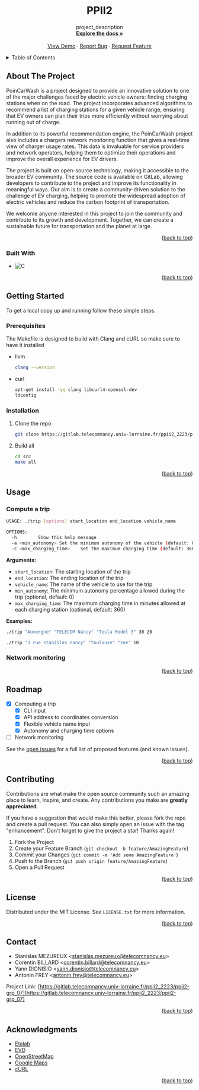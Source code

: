 <!-- Improved compatibility of back to top link: See: https://github.com/othneildrew/Best-README-Template/pull/73 -->

<a name="readme-top"></a>

<!--
*** Thanks for checking out the Best-README-Template. If you have a suggestion
*** that would make this better, please fork the repo and create a pull request
*** or simply open an issue with the tag "enhancement".
*** Don't forget to give the project a star!
*** Thanks again! Now go create something AMAZING! :D
-->

<!-- PROJECT SHIELDS -->
<!--
*** I'm using markdown "reference style" links for readability.
*** Reference links are enclosed in brackets [ ] instead of parentheses ( ).
*** See the bottom of this document for the declaration of the reference variables
*** for contributors-url, forks-url, etc. This is an optional, concise syntax you may use.
*** https://www.markdownguide.org/basic-syntax/#reference-style-links
-->

<!-- PROJECT LOGO -->
<br />
<div align="center">

<h1 align="center">PPII2</h1>

  <p align="center">
    project_description
    <br />
    <a href="https://gitlab.telecomnancy.univ-lorraine.fr/ppii2_2223/ppii2-grp_07/-/tree/main/docs"><strong>Explore the docs »</strong></a>
    <br />
    <br />
    <a href="https://gitlab.telecomnancy.univ-lorraine.fr/ppii2_2223/ppii2-grp_07">View Demo</a>
    ·
    <a href="https://gitlab.telecomnancy.univ-lorraine.fr/ppii2_2223/ppii2-grp_07/issues">Report Bug</a>
    ·
    <a href="https://gitlab.telecomnancy.univ-lorraine.fr/ppii2_2223/ppii2-grp_07/issues">Request Feature</a>
  </p>
</div>

<!-- TABLE OF CONTENTS -->
<details>
  <summary>Table of Contents</summary>
  <ol>
    <li>
      <a href="#about-the-project">About The Project</a>
      <ul>
        <li><a href="#built-with">Built With</a></li>
      </ul>
    </li>
    <li>
      <a href="#getting-started">Getting Started</a>
      <ul>
        <li><a href="#prerequisites">Prerequisites</a></li>
        <li><a href="#installation">Installation</a></li>
      </ul>
    </li>
    <li><a href="#usage">Usage</a></li>
    <li><a href="#roadmap">Roadmap</a></li>
    <li><a href="#contributing">Contributing</a></li>
    <li><a href="#license">License</a></li>
    <li><a href="#contact">Contact</a></li>
    <li><a href="#acknowledgments">Acknowledgments</a></li>
  </ol>
</details>

<!-- ABOUT THE PROJECT -->

## About The Project

PoinCarWash is a project designed to provide an innovative solution to one of the major challenges faced by electric vehicle owners: finding charging stations when on the road. The project incorporates advanced algorithms to recommend a list of charging stations for a given vehicle range, ensuring that EV owners can plan their trips more efficiently without worrying about running out of charge.

In addition to its powerful recommendation engine, the PoinCarWash project also includes a chargers network monitoring function that gives a real-time view of charger usage rates. This data is invaluable for service providers and network operators, helping them to optimize their operations and improve the overall experience for EV drivers.

The project is built on open-source technology, making it accessible to the broader EV community. The source code is available on GitLab, allowing developers to contribute to the project and improve its functionality in meaningful ways. Our aim is to create a community-driven solution to the challenge of EV charging, helping to promote the widespread adoption of electric vehicles and reduce the carbon footprint of transportation.

We welcome anyone interested in this project to join the community and contribute to its growth and development. Together, we can create a sustainable future for transportation and the planet at large.

<p align="right">(<a href="#readme-top">back to top</a>)</p>

### Built With

- ![C][c]

<p align="right">(<a href="#readme-top">back to top</a>)</p>

<!-- GETTING STARTED -->

## Getting Started

To get a local copy up and running follow these simple steps.

### Prerequisites

The Makefile is designed to build with Clang and cURL so make sure to have it installed

- llvm
  ```sh
  clang --version
  ```
- curl
  ```sh
  apt-get install -yq clang libcurl4-openssl-dev
  ldconfig
  ```

### Installation

1. Clone the repo
   ```sh
   git clone https://gitlab.telecomnancy.univ-lorraine.fr/ppii2_2223/ppii2-grp_07.git
   ```
2. Build all
   ```sh
   cd src
   make all
   ```

<p align="right">(<a href="#readme-top">back to top</a>)</p>

<!-- USAGE EXAMPLES -->

## Usage

### Compute a trip

```sh
USAGE: ./trip [options] start_location end_location vehicle_name

OPTIONS:
  -h		Show this help message
  -a <min_autonomy>	Set the minimum autonomy of the vehicle (default: 0%)
  -c <max_charging_time>	Set the maximum charging time (default: 360m)
```

**Arguments:**

- `start_location`: The starting location of the trip
- `end_location`: The ending location of the trip
- `vehicle_name`: The name of the vehicle to use for the trip
- `min_autonomy`: The minimum autonomy percentage allowed during the trip (optional, default: 0)
- `max_charging_time`: The maximum charging time in minutes allowed at each charging station (optional, default: 360)

**Examples:**

```sh
./trip "Auvergne" "TELECOM Nancy" "Tesla Model 3" 30 20
```

```sh
./trip "3 rue stanislas nancy" "toulouse" "zoe" 10
```

### Network monitoring

<p align="right">(<a href="#readme-top">back to top</a>)</p>

<!-- ROADMAP -->

## Roadmap

- [x] Computing a trip
  - [x] CLI input
  - [x] API address to coordinates conversion
  - [x] Flexible vehicle name input
  - [x] Autonomy and charging time options
- [ ] Network monitoring

See the [open issues](https://gitlab.telecomnancy.univ-lorraine.fr/ppii2_2223/ppii2-grp_07/issues) for a full list of proposed features (and known issues).

<p align="right">(<a href="#readme-top">back to top</a>)</p>

<!-- CONTRIBUTING -->

## Contributing

Contributions are what make the open source community such an amazing place to learn, inspire, and create. Any contributions you make are **greatly appreciated**.

If you have a suggestion that would make this better, please fork the repo and create a pull request. You can also simply open an issue with the tag "enhancement".
Don't forget to give the project a star! Thanks again!

1. Fork the Project
2. Create your Feature Branch (`git checkout -b feature/AmazingFeature`)
3. Commit your Changes (`git commit -m 'Add some AmazingFeature'`)
4. Push to the Branch (`git push origin feature/AmazingFeature`)
5. Open a Pull Request

<p align="right">(<a href="#readme-top">back to top</a>)</p>

<!-- LICENSE -->

## License

Distributed under the MIT License. See `LICENSE.txt` for more information.

<p align="right">(<a href="#readme-top">back to top</a>)</p>

<!-- CONTACT -->

## Contact

- Stanislas MEZUREUX <<stanislas.mezureux@telecomnancy.eu>>
- Corentin BILLARD <<corentin.billard@telecomnancy.eu>>
- Yann DIONISIO <<yann.dionisio@telecomnancy.eu>>
- Antonin FREY <<antonin.frey@telecomnancy.eu>>

Project Link: [https://gitlab.telecomnancy.univ-lorraine.fr/ppii2_2223/ppii2-grp_07](https://gitlab.telecomnancy.univ-lorraine.fr/ppii2_2223/ppii2-grp_07)

<p align="right">(<a href="#readme-top">back to top</a>)</p>

<!-- ACKNOWLEDGMENTS -->

## Acknowledgments

- [Etalab](https://www.data.gouv.fr/fr/datasets/fichier-consolide-des-bornes-de-recharge-pour-vehicules-electriques/)
- [EVD](https://ev-database.org/cheatsheet/range-electric-car)
- [OpenStreetMap](https://www.openstreetmap.org/)
- [Google Maps](https://www.google.com/maps)
- [cURL](https://curl.se/)

<p align="right">(<a href="#readme-top">back to top</a>)</p>

<!-- MARKDOWN LINKS & IMAGES -->
<!-- https://www.markdownguide.org/basic-syntax/#reference-style-links -->

[c]: https://img.shields.io/badge/C-00599C?style=for-the-badge&logo=c&logoColor=white
